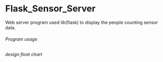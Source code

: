 # Flask_Sensor_Server
Web server program used lib(flask) to display the people counting sensor data.

###### Program usage

###### design float chart

